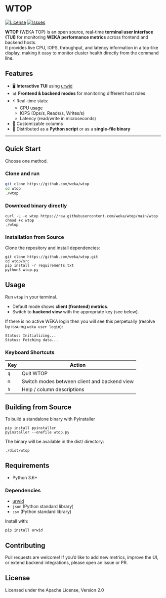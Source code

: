 # WTOP

[![License](https://img.shields.io/badge/License-Apache_2.0-blue.svg)](LICENSE)
[![Issues](https://img.shields.io/github/issues/weka/wtop)](https://github.com/weka/wtop/issues)

**WTOP** (WEKA TOP) is an open source, real-time **terminal user interface (TUI)** for monitoring **WEKA performance metrics** across frontend and backend hosts.  
It provides live CPU, IOPS, throughput, and latency information in a top-like display, making it easy to monitor cluster health directly from the command line.

## Features

- 🖥️ **Interactive TUI** using [urwid](https://urwid.org/)  
- 📊 **Frontend & backend modes** for monitoring different host roles  
- ⚡ Real-time stats:
  - CPU usage
  - IOPS (Ops/s, Reads/s, Writes/s)
  - Latency (read/write in microseconds)
- 📑 Customizable columns  
- 🚀 Distributed as a **Python script** or as a **single-file binary**  

---

## Quick Start

Choose one method.

### Clone and run

```bash
git clone https://github.com/weka/wtop
cd wtop
./wtop
```

### Download binary directly
```
curl -L -o wtop https://raw.githubusercontent.com/weka/wtop/main/wtop
chmod +x wtop
./wtop
```

### Installation from Source

Clone the repository and install dependencies:
```
git clone https://github.com/weka/wtop.git
cd wtop/src
pip install -r requirements.txt
python3 wtop.py
```

## Usage

Run `wtop` in your terminal.

- Default mode shows **client (frontend) metrics**.  
- Switch to **backend view** with the appropriate key (see below).

If there is no active WEKA login then you will see this perpetually (resolve by issuing `weka user login`):
```
Status: Initializing...
Status: Fetching data...
```


### Keyboard Shortcuts

| Key       | Action                                |
|-----------|---------------------------------------|
| `q`       | Quit WTOP                             |
| `m`       | Switch modes between client and backend view|
| `h`       | Help / column descriptions            |


## Building from Source

To build a standalone binary with PyInstaller
```
pip install pyinstaller
pyinstaller --onefile wtop.py
```

The binary will be available in the dist/ directory:
```
./dist/wtop
```
## Requirements

- Python 3.6+

### Dependencies

- [urwid](https://urwid.org/)
- `json` (Python standard library)
- `csv` (Python standard library)

Install with:
```
pip install urwid
```
## Contributing

Pull requests are welcome! If you’d like to add new metrics, improve the UI, or extend backend integrations, please open an issue or PR.

## License

Licensed under the Apache License, Version 2.0
